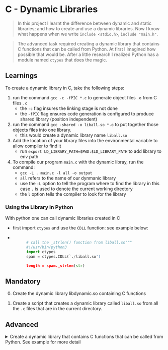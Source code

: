 # C - Dynamic Libraries
> In this project I learnt the difference between dynamic and static libraries; and how to create and use a dynamic libraries. Now I know what happens when we write `include <stdio.h>`, `include "main.h"`.

> The advanced task required creating a dynamic library that contains C functions that can be called from Python. At first I imagined how possible that would be. After a little research I realized Python has a module named `ctypes` that does the magic.


## Learnings

To create a dynamic library in C, take the following steps:
1. run the command `gcc -c -fPIC *.c` to generate object files `.o` from C files `.c`
    - the `-c` flag insures the linking stage is not done
    - the `-fPIC` flag ensures code generation is configured to produce shared library (position independent)
2. run the command `gcc -shared -o liball.so *.o` to put together those objects files into one library.
    - this would create a dynamic library name `liball.so`
3. Add the location of your library files into the environmental variable to allow compiler to find it
    - run `export LD_LIBRARY_PATH=$PWD:$LD_LIBRARY_PATH` to add library to env path
4. To compile our program `main.c` with the dynamic libray, run the command:
    - `gcc -L . main.c -l all -o output`
    - `all` refers to the name of our dynmanic library
    -  use the `-L` option to tell the program where to find the library in this case `.` is used to denote the current working directory
    -  the `l` option tells the compiler to look for the library

### Using the Library in Python

With python one can call dynamic libraries created in C
- first import `ctypes` and use the `CDLL` function: see example below:

- ```python

        # call the _strlen() function from liball.so"""
        #!/usr/bin/python3
        import ctypes
        spam = ctypes.CDLL(`./liball.so')

        length = spam._strlen(str)
    ```

## Mandatory

0. Create the dynamic library libdynamic.so containing C functions

1. Create a script that creates a dynamic library called `liball.so` from all the `.c` files that are in the current directory.

## Advanced

<details><code>100-operations.so</code><summary>
Create a dynamic library that contains C functions that can be called from Python. See example for more detail
</summary>

<code>
    julien@ubuntu:~/0x18$ cat 100-tests.py
import random
import ctypes

cops = ctypes.CDLL('./100-operations.so')
a = random.randint(-111, 111)
b = random.randint(-111, 111)
print("{} + {} = {}".format(a, b, cops.add(a, b)))
print("{} - {} = {}".format(a, b, cops.sub(a, b)))
print("{} x {} = {}".format(a, b, cops.mul(a, b)))
print("{} / {} = {}".format(a, b, cops.div(a, b)))
print("{} % {} = {}".format(a, b, cops.mod(a, b)))
julien@ubuntu:~/0x16. Doubly linked lists$ python3 100-tests.py 
66 + -76 = -10
66 - -76 = 142
66 x -76 = -5016
66 / -76 = 0
66 % -76 = 66
julien@ubuntu:~/0x18$ python3 100-tests.py 
-34 + -57 = -91
-34 - -57 = 23
-34 x -57 = 1938
-34 / -57 = 0
-34 % -57 = -34
julien@ubuntu:~/0x18$ python3 100-tests.py 
-5 + -72 = -77
-5 - -72 = 67
-5 x -72 = 360
-5 / -72 = 0
-5 % -72 = -5
julien@ubuntu:~/0x18$ python3 100-tests.py 
39 + -62 = -23
39 - -62 = 101
39 x -62 = -2418
39 / -62 = 0
39 % -62 = 39
julien@ubuntu:~/0x18$ 
</code>
